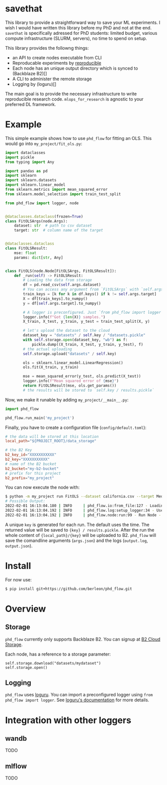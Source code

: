 # savethat

This library to provide a straightforward way to save your ML experiments.
I wish I would have written this library before my PhD and not at the end.
`savethat` is specifically adressed for PhD students: limited budget, various compute
infrastructure (SLURM, servers), no time to spend on setup.

This library provides the followng things:

* an API to create nodes executable from CLI
* Reproducable experiments by [reproducible]()
* Each node has an unique output directory which is synced to (Backblaze B2)[]
* A CLI to administer the remote storage
* Logging by (loguru)[]

The main goal is to provide the necessary infrastructure to write reproducible
research code. `mlops_for_research` is agnostic to your preferred DL framework.

# Example

This simple example shows how to use `phd_flow` for fitting an OLS.
This would go into `my_project/fit_ols.py`:

```python
import dataclasses
import pickle
from typing import Any

import pandas as pd
import sklearn
import sklearn.datasets
import sklearn.linear_model
from sklearn.metrics import mean_squared_error
from sklearn.model_selection import train_test_split

from phd_flow import logger, node


@dataclasses.dataclass(frozen=True)
class FitOLSArgs(node.Args):
    dataset: str  # path to csv dataset
    target: str  # column name of the target


@dataclasses.dataclass
class FitOLSResult:
    mse: float
    params: dict[str, Any]


class FitOLS(node.Node[FitOLSArgs, FitOLSResult]):
    def _run(self) -> FitOLSResult:
        # Loading the data from storage
        df = pd.read_csv(self.args.dataset)
        # You can access any argument from `FitOLSArgs` with `self.args`
        train_keys = [k for k in df.keys() if k != self.args.target]
        X = df[train_keys].to_numpy()
        y = df[self.args.target].to_numpy()

        # A logger is preconfigured. Just `from phd_flow import logger`
        logger.info(f"Got {len(X)} samples.")
        X_train, X_test, y_train, y_test = train_test_split(X, y)

        # let's upload the dataset to the cloud
        dataset_key = "datasets" / self.key / "datasets.pickle"
        with self.storage.open(dataset_key, "wb") as f:
            pickle.dump((X_train, X_test, y_train, y_test), f)
        # the actual uploading
        self.storage.upload("datasets" / self.key)

        ols = sklearn.linear_model.LinearRegression()
        ols.fit(X_train, y_train)

        mse = mean_squared_error(y_test, ols.predict(X_test))
        logger.info(f"Mean squared error of {mse}")
        return FitOLSResult(mse, ols.get_params())
        # the results will be stored to `self.key / results.pickle`
```
Now, we make it runable by adding `my_project/__main__.py`:

```python
import phd_flow

phd_flow.run_main('my_project')
```


Finally, you have to create a configuration file (`config/default.toml`):

```toml
# the data will be stored at this location
local_path="${PROJECT_ROOT}/data_storage"

# the B2 Key
b2_key_id="XXXXXXXXXXX"
b2_key="XXXXXXXXXXX"
# name of the B2 bucket
b2_bucket="my-b2-bucket"
# prefix for this project
b2_prefix="my_project"
```

You can now execute the node with:
```sh
$ python -m my_project run FitOLS --dataset california.csv --target MedHouseVal
# Possible Output:
2022-02-01 16:13:04.180 | INFO     | phd_flow.io:from_file:127 - Loading config from file: test/config/default.toml
2022-02-01 16:13:04.192 | INFO     | phd_flow.log:setup_logger:34 - Use logger output_dir: test/data/FitOLS_2022-02-01T15:13:04.181832 - {}
2022-02-01 16:13:04.192 | INFO     | phd_flow.node:run:99 - Run Node - {'node': 'FitOLS', 'key': 'FitOLS_2022-02-01T15:13:04.181832', 'output_dir': test/data/FitOLS_2022-02-01T15:13:04.181832'}
```

A unique `key` is generated for each run. The default uses the time. The
returned value will be saved to `{key} / results.pickle`. After the run the
whole content of `{local_path}/{key}` will be uploaded to B2. `phd_flow` will
save the comandline arguments (`args.json`) and the logs  (`output.log`,
`output.json`).


# Install

For now use:

```sh
$ pip install git+https://github.com/berleon/phd_flow.git
```

# Overview

## Storage

`phd_flow` currently only supports Backblaze B2.
You can signup at [B2 Cloud Storage](https://www.backblaze.com/b2/docs/quick_account.html).

Each node, has a reference to a storage parameter:
```
self.storage.download("datasets/mydataset")
self.storage.open()
```

## Logging

`phd_flow` uses [loguru](https://github.com/Delgan/loguru). You can import
a preconfigured logger using `from phd_flow import logger`. See
[loguru's documentation](https://loguru.readthedocs.io/en/stable/index.html)
for more details.

# Integration with other loggers

## wandb

TODO

## mlflow

TODO
